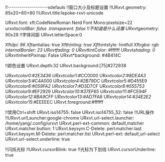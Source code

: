 
!!--------------------xdefauls
!!窗口大小及标题设置
!!URxvt.geometry:  85x20+60+80
!!URxvt.title:lepoke-rxvt-unicode

URxvt.font: xft:CodeNewRoman Nerd Font Mono:pixelsize=22
urxvt*scrollBar: false
.transparent: false
!!不知道是什么设置
URxvt*geometry: 90x28
!!字体间距
URxvt.letterSpace:0

Xft*dpi: 96
Xft*antialias: true
Xft*hinting: true
Xft*hintstyle: hintfull
Xft*rgba: rgb
*internalBorder: 23
URxvt*fading: 0
URxvt*tintColor: #ffffff
URxvt*shading: 0
URxvt*inheritPixmap: False
URxvt*background: #4B414C

!!颜色设置
URxvt.depth:32
URxvt.background:[75]#272938

URxvt*color0:#2E3436
URxvt*color1:#CC0000
URxvt*color2:#8DE4A3
URxvt*color3:#C4A000
URxvt*color4:#2B79DC
URxvt*color5:#D455E9
URxvt*color6:#059FA2
URxvt*color7:#D3D7CF
URxvt*color8:#555753
URxvt*color9:#EF2929
URxvt*color10:#37EF65
URxvt*color11:#FCE94F
URxvt*color12:#BA9CFF
URxvt*color13:#AD7FA8
URxvt*color14:#34E2E2
URxvt*color15:#EEEEEC
URxvt.foreground:#ffffff

!!禁用Ctrl+shift
URxvt.iso14755: false
URxvt.iso14755_52: false
!!URL操作
!!URxvt.urlLauncher:google-chrome
URxvt.url-select.launcher: /home/yang/.config/urxvt
URxvt.perl-ext-common: default,matcher
URxvt.matcher.button: 1
URxvt.keysym.C-Delete: perl:matcher:last
URxvt.keysym.M-Delete: perl:matcher:list
URxvt.perl-ext: default,url-select
URxvt.url-select.underline: true

!!闪烁光标
!!URxvt.cursorBlink: true
!!光标为下划线
URxvt.cursorUnderline: true
